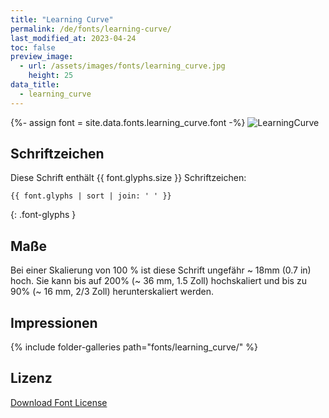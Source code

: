 ```yaml
---
title: "Learning Curve"
permalink: /de/fonts/learning-curve/
last_modified_at: 2023-04-24
toc: false
preview_image:
  - url: /assets/images/fonts/learning_curve.jpg
    height: 25
data_title:
  - learning_curve
---
```

{%- assign font = site.data.fonts.learning_curve.font -%}
![LearningCurve](/assets/images/fonts/learning_curve.jpg)

## Schriftzeichen

Diese Schrift enthält  {{ font.glyphs.size }} Schriftzeichen:

```
{{ font.glyphs | sort | join: ' ' }}
```
{: .font-glyphs }

## Maße

Bei einer Skalierung von 100 % ist diese Schrift ungefähr ~ 18mm  (0.7 in) hoch.
Sie kann bis auf 200% (~ 36 mm, 1.5 Zoll) hochskaliert und bis zu  90% (~ 16 mm, 2/3 Zoll) herunterskaliert werden.

## Impressionen

{% include folder-galleries path="fonts/learning_curve/" %}

## Lizenz

[Download Font License](https://github.com/inkstitch/inkstitch/tree/main/fonts/learning_curve/LICENSE)

